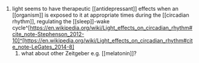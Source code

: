 1. light seems to have therapeutic [[antidepressant]] effects when an [[organism]] is exposed to it at appropriate times during the [[circadian rhythm]], regulating the [[sleep]]-wake cycle^[https://en.wikipedia.org/wiki/Light_effects_on_circadian_rhythm#cite_note-Stephenson_2012-10]^[https://en.wikipedia.org/wiki/Light_effects_on_circadian_rhythm#cite_note-LeGates_2014-8]
	1. what about other Zeitgeber e.g. [[melatonin]]?